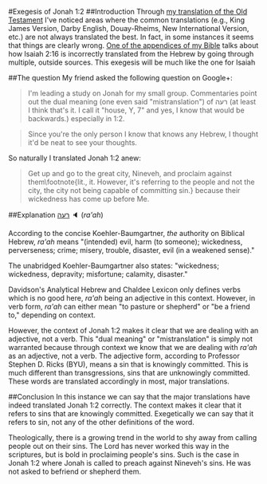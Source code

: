 #Exegesis of Jonah 1:2
##Introduction
Through [my translation of the Old Testament](https://github.com/cgoettel/bible/blob/master/bible.pdf?raw=true) I've noticed areas where the common translations (e.g., King James Version, Darby English, Douay-Rheims, New International Version, etc.) are not always translated the best. In fact, in some instances it seems that things are clearly wrong. [One of the appendices of my Bible](https://github.com/cgoettel/bible/blob/master/Appendix/isaiah.tex) talks about how Isaiah 2:16 is incorrectly translated from the Hebrew by going through multiple, outside sources. This exegesis will be much like the one for Isaiah

##The question
My friend asked the following question on Google+:
> I'm leading a study on Jonah for my small group. Commentaries point out the dual meaning (one even said "mistranslation") of רעה (at least I think that's it. I call it "house, Y, 7" and yes, I know that would be backwards.) especially in 1:2.

> Since you're the only person I know that knows any Hebrew, I thought it'd be neat to see your thoughts. 

So naturally I translated Jonah 1:2 anew:
> Get up and go to the great city, Nineveh, and proclaim against them\footnote{lit., it. However, it's referring to the people and not the city, the city not being capable of committing sin.} because their wickedness has come up before Me.

##Explanation
[רעה](http://www.forvo.com/word/%D7%A8%D7%A2%D7%94/#he) :speaker: (_ra'ah_)

According to the concise Koehler-Baumgartner, _the_ authority on Biblical Hebrew, _ra'ah_ means "(intended) evil, harm (to someone); wickedness, perverseness; crime; misery, trouble, disaster, evil (in a weakened sense)."

The unabridged Koehler-Baumgartner also states: "wickedness; wickedness, depravity; misfortune; calamity, disaster."

Davidson's Analytical Hebrew and Chaldee Lexicon only defines verbs which is no good here, _ra'ah_ being an adjective in this context. However, in verb form, _ra'ah_ can either mean "to pasture or shepherd" or "be a friend to," depending on context.

However, the context of Jonah 1:2 makes it clear that we are dealing with an adjective, not a verb. This "dual meaning" or "mistranslation" is simply not warranted because through context we know that we are dealing with _ra'ah_ as an adjective, not a verb. The adjective form, according to Professor Stephen D. Ricks (BYU), means a sin that is knowingly committed. This is much different than transgressions, sins that are unknowingly committed. These words are translated accordingly in most, major translations.

##Conclusion
In this instance we can say that the major translations have indeed translated Jonah 1:2 correctly. The context makes it clear that it refers to sins that are knowingly committed. Exegetically we can say that it refers to sin, not any of the other definitions of the word.

Theologically, there is a growing trend in the world to shy away from calling people out on their sins. The Lord has never worked this way in the scriptures, but is bold in proclaiming people's sins. Such is the case in Jonah 1:2 where Jonah is called to preach against Nineveh's sins. He was not asked to befriend or shepherd them.
